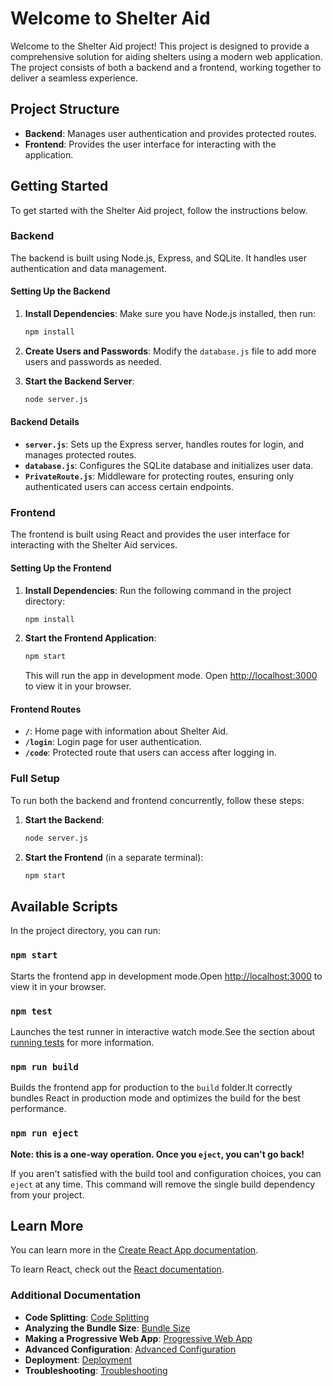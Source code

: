 
# Welcome to Shelter Aid

Welcome to the Shelter Aid project! This project is designed to provide a comprehensive solution for aiding shelters using a modern web application. The project consists of both a backend and a frontend, working together to deliver a seamless experience.

## Project Structure

- **Backend**: Manages user authentication and provides protected routes.
- **Frontend**: Provides the user interface for interacting with the application.

## Getting Started

To get started with the Shelter Aid project, follow the instructions below.

### Backend

The backend is built using Node.js, Express, and SQLite. It handles user authentication and data management.

#### Setting Up the Backend

1. **Install Dependencies**: Make sure you have Node.js installed, then run:
   ```sh
   npm install
   ```

2. **Create Users and Passwords**: Modify the `database.js` file to add more users and passwords as needed.

3. **Start the Backend Server**:
   ```sh
   node server.js
   ```

#### Backend Details

- **`server.js`**: Sets up the Express server, handles routes for login, and manages protected routes.
- **`database.js`**: Configures the SQLite database and initializes user data.
- **`PrivateRoute.js`**: Middleware for protecting routes, ensuring only authenticated users can access certain endpoints.

### Frontend

The frontend is built using React and provides the user interface for interacting with the Shelter Aid services.

#### Setting Up the Frontend

1. **Install Dependencies**: Run the following command in the project directory:
   ```sh
   npm install
   ```

2. **Start the Frontend Application**:
   ```sh
   npm start
   ```
   This will run the app in development mode. Open [http://localhost:3000](http://localhost:3000) to view it in your browser.

#### Frontend Routes

- **`/`**: Home page with information about Shelter Aid.
- **`/login`**: Login page for user authentication.
- **`/code`**: Protected route that users can access after logging in.

### Full Setup

To run both the backend and frontend concurrently, follow these steps:

1. **Start the Backend**:
   ```sh
   node server.js
   ```

2. **Start the Frontend** (in a separate terminal):
   ```sh
   npm start
   ```

## Available Scripts

In the project directory, you can run:

### `npm start`

Starts the frontend app in development mode.Open [http://localhost:3000](http://localhost:3000) to view it in your browser.

### `npm test`

Launches the test runner in interactive watch mode.See the section about [running tests](https://facebook.github.io/create-react-app/docs/running-tests) for more information.

### `npm run build`

Builds the frontend app for production to the `build` folder.It correctly bundles React in production mode and optimizes the build for the best performance.

### `npm run eject`

**Note: this is a one-way operation. Once you `eject`, you can't go back!**

If you aren't satisfied with the build tool and configuration choices, you can `eject` at any time. This command will remove the single build dependency from your project.

## Learn More

You can learn more in the [Create React App documentation](https://facebook.github.io/create-react-app/docs/getting-started).

To learn React, check out the [React documentation](https://reactjs.org/).

### Additional Documentation

- **Code Splitting**: [Code Splitting](https://facebook.github.io/create-react-app/docs/code-splitting)
- **Analyzing the Bundle Size**: [Bundle Size](https://facebook.github.io/create-react-app/docs/analyzing-the-bundle-size)
- **Making a Progressive Web App**: [Progressive Web App](https://facebook.github.io/create-react-app/docs/making-a-progressive-web-app)
- **Advanced Configuration**: [Advanced Configuration](https://facebook.github.io/create-react-app/docs/advanced-configuration)
- **Deployment**: [Deployment](https://facebook.github.io/create-react-app/docs/deployment)
- **Troubleshooting**: [Troubleshooting](https://facebook.github.io/create-react-app/docs/troubleshooting#npm-run-build-fails-to-minify)
